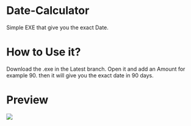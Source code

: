 # Date-Calculator
Simple EXE that give you the exact Date.

# How to Use it?
Download the .exe in the Latest branch.
Open it and add an Amount for example 90.
then it will give you the exact date in 90 days.

# Preview

<img src="https://cdn.discordapp.com/attachments/917541461409538078/1056245010426757221/image.png">

